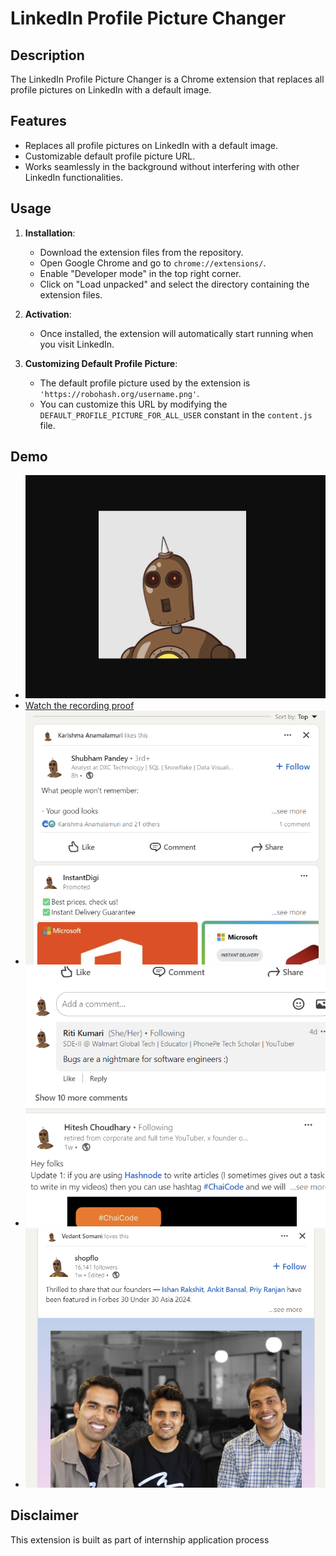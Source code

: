 # LinkedIn Profile Picture Changer

## Description

The LinkedIn Profile Picture Changer is a Chrome extension that replaces all profile pictures on LinkedIn with a default image. 

## Features

- Replaces all profile pictures on LinkedIn with a default image.
- Customizable default profile picture URL.
- Works seamlessly in the background without interfering with other LinkedIn functionalities.

## Usage

1. **Installation**:
   - Download the extension files from the repository.
   - Open Google Chrome and go to `chrome://extensions/`.
   - Enable "Developer mode" in the top right corner.
   - Click on "Load unpacked" and select the directory containing the extension files.

2. **Activation**:
   - Once installed, the extension will automatically start running when you visit LinkedIn.

3. **Customizing Default Profile Picture**:
   - The default profile picture used by the extension is `'https://robohash.org/username.png'`.
   - You can customize this URL by modifying the `DEFAULT_PROFILE_PICTURE_FOR_ALL_USER` constant in the `content.js` file.

## Demo
- ![Default Image](assets/image.png)
- [Watch the recording proof](assets/recordingproof.mp4)
- ![Screenshot 1](assets/proof.png)
- ![Screenshot 2](assets/proof2.png)
- ![Screenshot 3](assets/proof3.png)

## Disclaimer

This extension is built as part of internship application process
